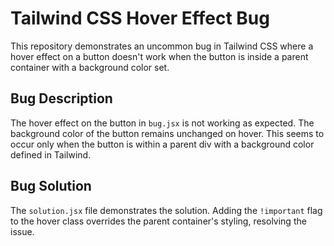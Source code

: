 # Tailwind CSS Hover Effect Bug

This repository demonstrates an uncommon bug in Tailwind CSS where a hover effect on a button doesn't work when the button is inside a parent container with a background color set.

## Bug Description

The hover effect on the button in `bug.jsx` is not working as expected.  The background color of the button remains unchanged on hover. This seems to occur only when the button is within a parent div with a background color defined in Tailwind.

## Bug Solution

The `solution.jsx` file demonstrates the solution.  Adding the `!important` flag to the hover class overrides the parent container's styling, resolving the issue.